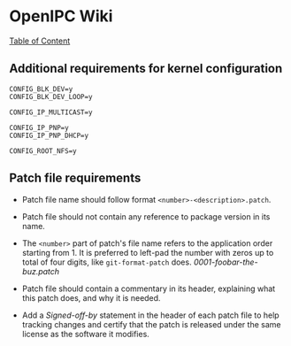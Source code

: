 # OpenIPC Wiki

[Table of Content](../index.md)

Additional requirements for kernel configuration
------------------------------------------------

```
CONFIG_BLK_DEV=y
CONFIG_BLK_DEV_LOOP=y

CONFIG_IP_MULTICAST=y

CONFIG_IP_PNP=y
CONFIG_IP_PNP_DHCP=y

CONFIG_ROOT_NFS=y
```

## Patch file requirements

- Patch file name should follow format `<number>-<description>.patch`.

- Patch file should not contain any reference to package version in its name.

- The `<number>` part of patch's file name refers to the application order
  starting from 1. It is preferred to left-pad the number with zeros up to total
  of four digits, like `git-format-patch` does. _0001-foobar-the-buz.patch_

- Patch file should contain a commentary in its header, explaining what this
  patch does, and why it is needed.

- Add a _Signed-off-by_ statement in the header of each patch file to help
  tracking changes and certify that the patch is released under the same license
  as the software it modifies.
